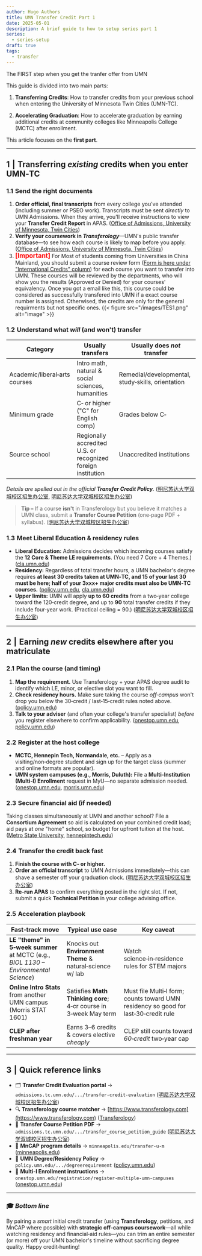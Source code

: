 ```yaml
---
author: Hugo Authors
title: UMN Transfer Credit Part 1
date: 2025-05-01
description: A brief guide to how to setup series part 1
series:
  - series-setup
draft: true
tags:
  - transfer
---
```


The FIRST step when you get the tranfer offer from UMN

<!--more-->

This guide is divided into two main parts:

1. **Transferring Credits**: How to transfer credits from your previous school when entering the University of Minnesota Twin Cities (UMN-TC).

2. **Accelerating Graduation**: How to accelerate graduation by earning additional credits at community colleges like Minneapolis College (MCTC) after enrollment.

This article focuses on the **first part**.

---

## 1  |  Transferring _existing_ credits when you enter UMN‑TC

### 1.1  Send the right documents

1. **Order official, final transcripts** from every college you've attended (including summer or PSEO work). Transcripts must be sent _directly_ to UMN Admissions. When they arrive, you'll receive instructions to view your **Transfer Credit Report** in APAS. ([Office of Admissions, University of Minnesota, Twin Cities][1])
2. **Verify your coursework in _Transferology_**—UMN's public transfer database—to see how each course is likely to map before you apply. ([Office of Admissions, University of Minnesota, Twin Cities][2])
3. <span style="font-weight: bold; font-size: larger; color: red;">[Important]</span> For Most of students coming from Universities in China Mainland, you should submit a course review form ([Form is here under "International Credits" column][17]) for each course you want to transfer into UMN. These courses will be reviewed by the departments, who will show you the results (Approved or Denied) for your courses' equivalency. Once you got a email like this, this course could be considered as successfully transfered into UMN if a exact course number is assigned. Otherwised, the credits are only for the general requirments but not specific ones.
   {{< figure src="/images/TES1.png" alt="image" >}}

### 1.2  Understand what _will_ (and won't) transfer

| **Category**                  | **Usually transfers**                                        | **Usually does _not_ transfer**                   |
| ----------------------------- | ------------------------------------------------------------ | ------------------------------------------------- |
| Academic/liberal‑arts courses | Intro math, natural & social sciences, humanities            | Remedial/developmental, study‑skills, orientation |
| Minimum grade                 | C‑ or higher ("C" for English comp)                          | Grades below C‑                                   |
| Source school                 | Regionally accredited U.S. or recognized foreign institution | Unaccredited institutions                         |

_Details are spelled out in the official **Transfer Credit Policy**._ ([明尼苏达大学双城校区招生办公室][3], [明尼苏达大学双城校区招生办公室][4])

> **Tip –** If a course **isn't** in Transferology but you believe it matches a UMN class, submit a **Transfer Course Petition** (one‑page PDF + syllabus). ([明尼苏达大学双城校区招生办公室][3])

### 1.3  Meet Liberal Education & residency rules

- **Liberal Education:** Admissions decides which incoming courses satisfy the **12 Core & Theme LE requirements**. (You need 7 Core + 4 Themes.) ([cla.umn.edu][5])
- **Residency:** Regardless of total transfer hours, a UMN bachelor's degree requires **at least 30 credits taken at UMN‑TC, and 15 of your last 30 must be here; half of your 3xxx+ major credits must also be UMN‑TC courses.** ([policy.umn.edu][6], [cla.umn.edu][7])
- **Upper limits:** UMN will apply **up to 60 credits** from a two‑year college toward the 120‑credit degree, and up to **90** total transfer credits if they include four‑year work. (Practical ceiling = 90.) ([明尼苏达大学双城校区招生办公室][8])

---

## 2  |  Earning _new_ credits elsewhere **after** you matriculate

### 2.1  Plan the course (and timing)

1. **Map the requirement.** Use Transferology + your APAS degree audit to identify which LE, minor, or elective slot you want to fill.
2. **Check residency hours.** Make sure taking the course _off‑campus_ won't drop you below the 30‑credit / last‑15‑credit rules noted above. ([policy.umn.edu][6])
3. **Talk to your adviser** (and often your college's transfer specialist) _before_ you register elsewhere to confirm applicability. ([onestop.umn.edu][10], [policy.umn.edu][11])

### 2.2  Register at the host college

- **MCTC, Hennepin Tech, Normandale, etc.** – Apply as a visiting/non‑degree student and sign up for the target class (summer and online formats are popular).
- **UMN system campuses (e.g., Morris, Duluth):** File a **Multi‑Institution (Multi‑I) Enrollment** request in MyU—no separate admission needed. ([onestop.umn.edu][12], [morris.umn.edu][13])

### 2.3  Secure financial aid (if needed)

Taking classes simultaneously at UMN and another school? File a **Consortium Agreement** so aid is calculated on your combined credit load; aid pays at _one_ "home" school, so budget for upfront tuition at the host. ([Metro State University][14], [hennepintech.edu][15])

### 2.4  Transfer the credit back fast

1. **Finish the course with C‑ or higher.**
2. **Order an official transcript** to UMN Admissions immediately—this can shave a semester off your graduation clock. ([明尼苏达大学双城校区招生办公室][2])
3. **Re‑run APAS** to confirm everything posted in the right slot. If not, submit a quick **Technical Petition** in your college advising office.

### 2.5  Acceleration playbook

| **Fast‑track move**                                                                 | **Typical use case**                                             | **Key caveat**                                                                      |
| ----------------------------------------------------------------------------------- | ---------------------------------------------------------------- | ----------------------------------------------------------------------------------- |
| **LE "theme" in 5‑week summer** at MCTC (e.g., _BIOL 1130 – Environmental Science_) | Knocks out **Environment Theme** & natural‑science w/ lab        | Watch science‑in‑residence rules for STEM majors                                    |
| **Online Intro Stats** from another UMN campus (Morris STAT 1601)                   | Satisfies **Math Thinking core**; 4‑cr course in 3‑week May term | Must file Multi‑I form; counts toward UMN residency so good for last‑30‑credit rule |
| **CLEP after freshman year**                                                        | Earns 3–6 credits & covers elective _cheaply_                    | CLEP still counts toward _60‑credit_ two‑year cap                                   |

---

## 3  |  Quick reference links

- 🗂 **Transfer Credit Evaluation portal** → `admissions.tc.umn.edu/.../transfer-credit-evaluation` ([明尼苏达大学双城校区招生办公室][2])
- 🔍 **Transferology course matcher** → [https://www.transferology.com](https://www.transferology.com) ([Transferology][16])
- 📄 **Transfer Course Petition PDF** → `admissions.tc.umn.edu/.../transfer_course_petition_guide` ([明尼苏达大学双城校区招生办公室][3])
- 📑 **MnCAP program details** → `minneapolis.edu/transfer-u-m` ([minneapolis.edu][9])
- 📜 **UMN Degree/Residency Policy** → `policy.umn.edu/.../degreerequirement` ([policy.umn.edu][6])
- 📝 **Multi‑I Enrollment instructions** → `onestop.umn.edu/registration/register-multiple-umn-campuses` ([onestop.umn.edu][12])

---

### 🎓 _Bottom line_

By pairing a _smart_ initial credit transfer (using **Transferology**, petitions, and MnCAP where possible) with **strategic off‑campus coursework**—all while watching residency and financial‑aid rules—you can trim an entire semester (or more) off your UMN bachelor's timeline without sacrificing degree quality. Happy credit‑hunting!

[1]: https://admissions.tc.umn.edu/admissions/transfer-university-minnesota-twin-cities?utm_source=chatgpt.com "Transfer Admission | University of Minnesota Twin Cities"
[2]: https://admissions.tc.umn.edu/admissions/transfer-admission/transfer-credit-evaluation?utm_source=chatgpt.com "Transfer Credit Evaluation | Office of Admissions"
[3]: https://admissions.tc.umn.edu/sites/admissions.tc.umn.edu/files/2021-07/transfer_course_petition_guide_721.pdf?utm_source=chatgpt.com "[PDF] Transfer Course Petition Guide | UMN Admissions"
[4]: https://admissions.tc.umn.edu/admissions/transfer-admission/transfer-credit-evaluation/transfer-credit-test-awards-liberal?utm_source=chatgpt.com "Transfer Credit, Test Awards, Liberal Education ... - UMN Admissions"
[5]: https://cla.umn.edu/future-undergrads/transfer-cla/transfer-credits/liberal-education-credits?utm_source=chatgpt.com "Liberal Education Credits | Future Undergrads - College of Liberal Arts"
[6]: https://policy.umn.edu/education/degreerequirement?utm_source=chatgpt.com "Campus-Specific Credit Requirements for Undergraduate Degrees ..."
[7]: https://cla.umn.edu/undergraduate-students/requirements-policies/cla-degree-requirements?utm_source=chatgpt.com "CLA Degree Requirements | Undergraduate Students"
[8]: https://admissions.tc.umn.edu/hs-counselor-guidebook/course-and-test-requirements?utm_source=chatgpt.com "Course and Test Requirements | Office of Admissions"
[9]: https://minneapolis.edu/transfer-u-m?utm_source=chatgpt.com "Transfer to U of M | Minneapolis Community & Technical College"
[10]: https://onestop.umn.edu/academics/transfer/transfer-credit?utm_source=chatgpt.com "Transfer credit | Twin Cities One Stop Student Services - UMN Onestop"
[11]: https://policy.umn.edu/morris/enrollment?utm_source=chatgpt.com "Multi Institutional Enrollment: Morris - UMN Policy Library"
[12]: https://onestop.umn.edu/registration/register-classes/register-multiple-umn-campuses?utm_source=chatgpt.com "Register at multiple UMN campuses"
[13]: https://morris.umn.edu/academics/online-learning/online-learning-students-another-umn-campus?utm_source=chatgpt.com "Online Learning for Students from another UMN Campus"
[14]: https://www.metrostate.edu/finances/aid/getting-started/other-institutions?utm_source=chatgpt.com "Taking courses at another institution | Metro State University"
[15]: https://hennepintech.edu/_documents/one-stop/how-to-consortium-agreement.pdf?utm_source=chatgpt.com "[PDF] HOW TOConsortium Agreement - Hennepin Technical College"
[16]: https://www.transferology.com/?utm_source=chatgpt.com "Transferology"
[17]: https://admissions.tc.umn.edu/admissions/transfer-admission/transfer-credit-evaluation "Submit a course review form"
